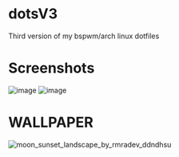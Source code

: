 # dotsV3
Third version of my bspwm/arch linux dotfiles

# Screenshots
![image](https://user-images.githubusercontent.com/76164598/171851261-8f01a99b-5c12-4d88-bdf5-7e834a5c2517.png)
![image](https://user-images.githubusercontent.com/76164598/171851510-808fae44-d609-45bb-8dab-afe02840b7cc.png)

# WALLPAPER

![moon_sunset_landscape_by_rmradev_ddndhsu](https://user-images.githubusercontent.com/76164598/171852202-9fe4e21f-a1b7-4ec3-a96f-8bb4c7ab3ec1.png)
